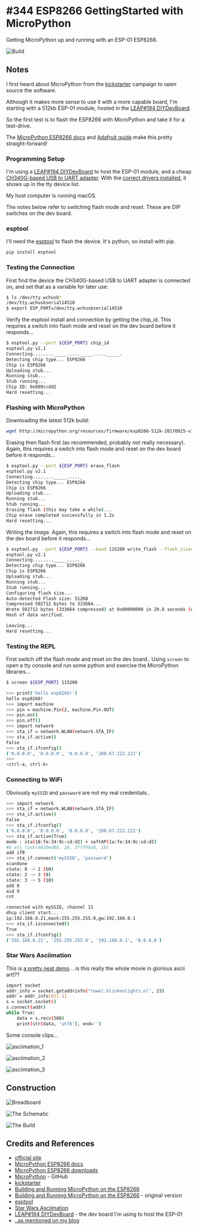 # #344 ESP8266 GettingStarted with MicroPython

Getting MicroPython up and running with an ESP-01 ESP8266.

![Build](./assets/GettingStarted_build.jpg?raw=true)

## Notes

I first heard about MicroPython from the [kickstarter](http://www.kickstarter.com/projects/214379695/micro-python-python-for-microcontrollers)
campaign to open source the software.

Although it makes more sense to use it with a more capable board, I'm starting with a 512kb ESP-01 module,
hosted in the [LEAP#194 DIYDevBoard](../../DIYDevBoard).

So the first test is to flash the ESP8266 with MicroPython and take it for a test-drive.

The
[MicroPython ESP8266 docs](http://docs.micropython.org/en/latest/esp8266/) and
[Adafruit guide](https://learn.adafruit.com/micropython-basics-how-to-load-micropython-on-a-board)
make this pretty straight-forward!

### Programming Setup

I'm using a [LEAP#194 DIYDevBoard](../../DIYDevBoard/) to host the ESP-01 module,
and a cheap [CH340G-based USB to UART adapter](https://www.aliexpress.com/item/CH340-module-USB-to-TTL-CH340G-upgrade-download-a-small-wire-brush-plate-STC-microcontroller-board/32354359382.html).
With the
[correct drivers installed](../../../notebook/arduino.md#arduinos-using-the-ch340g-serial-chip),
it shows up in the tty device list.

My host computer is running macOS.

The notes below refer to switching flash mode and reset. These are DIP switches on the dev board.

### esptool

I'll need the [esptool](https://github.com/themadinventor/esptool) to flash the device.
It's python, so install with pip.

```sh
pip install esptool
```

### Testing the Connection

First find the device the CH340G-based USB to UART adapter is connected on, and set that as a variable for later use:

```sh
$ ls /dev/tty.wchusb*
/dev/tty.wchusbserial14510
$ export ESP_PORT=/dev/tty.wchusbserial14510
```

Verify the esptool install and connection by getting the chip_id.
This requires a switch into flash mode and reset on the dev board before it responds...

```sh
$ esptool.py --port ${ESP_PORT} chip_id
esptool.py v2.1
Connecting........_____....._____....._____.
Detecting chip type... ESP8266
Chip is ESP8266
Uploading stub...
Running stub...
Stub running...
Chip ID: 0x009ccdd2
Hard resetting...
```

### Flashing with MicroPython

Downloading the latest 512k build:

```sh
wget http://micropython.org/resources/firmware/esp8266-512k-20170925-v1.9.2-120-gf0082630.bin
```

Erasing then flash first (as recommended, probably not really necessary).
Again, this requires a switch into flash mode and reset on the dev board before it responds...

```sh
$ esptool.py --port ${ESP_PORT} erase_flash
esptool.py v2.1
Connecting........_____....._
Detecting chip type... ESP8266
Chip is ESP8266
Uploading stub...
Running stub...
Stub running...
Erasing flash (this may take a while)...
Chip erase completed successfully in 1.2s
Hard resetting...
```

Writing the image.
Again, this requires a switch into flash mode and reset on the dev board before it responds...

```sh
$ esptool.py --port ${ESP_PORT} --baud 115200 write_flash --flash_size=detect 0 esp8266-512k-20170925-v1.9.2-120-gf0082630.bin
esptool.py v2.1
Connecting........_____....._
Detecting chip type... ESP8266
Chip is ESP8266
Uploading stub...
Running stub...
Stub running...
Configuring flash size...
Auto-detected Flash size: 512KB
Compressed 502712 bytes to 333664...
Wrote 502712 bytes (333664 compressed) at 0x00000000 in 29.8 seconds (effective 134.8 kbit/s)...
Hash of data verified.

Leaving...
Hard resetting...
```

### Testing the REPL

First switch off the flash mode and reset on the dev board..
Using `screen` to open a tty console and run some python and exercise the MicroPython libraries...

```sh
$ screen ${ESP_PORT} 115200

>>> print('hello esp8266!')
hello esp8266!
>>> import machine
>>> pin = machine.Pin(2, machine.Pin.OUT)
>>> pin.on()
>>> pin.off()
>>> import network
>>> sta_if = network.WLAN(network.STA_IF)
>>> sta_if.active()
False
>>> sta_if.ifconfig()
('0.0.0.0', '0.0.0.0', '0.0.0.0', '208.67.222.222')
>>>
<ctrl-a, ctrl-k>
```

### Connecting to WiFi

Obviously `mySSID` and `password` are not my real credentials..

```sh
>>> import network
>>> sta_if = network.WLAN(network.STA_IF)
>>> sta_if.active()
False
>>> sta_if.ifconfig()
('0.0.0.0', '0.0.0.0', '0.0.0.0', '208.67.222.222')
>>> sta_if.active(True)
mode : sta(18:fe:34:9c:cd:d2) + softAP(1a:fe:34:9c:cd:d2)
#6 ets_task(4020ed88, 28, 3fff99a8, 10)
add if0
>>> sta_if.connect('mySSID', 'password')
scandone
state: 0 -> 2 (b0)
state: 2 -> 3 (0)
state: 3 -> 5 (10)
add 0
aid 9
cnt

connected with mySSID, channel 11
dhcp client start...
ip:192.168.0.21,mask:255.255.255.0,gw:192.168.0.1
>>> sta_if.isconnected()
True
>>> sta_if.ifconfig()
('192.168.0.21', '255.255.255.0', '192.168.0.1', '8.8.8.8')
```

### Star Wars Asciimation

This is [a pretty neat demo](http://docs.micropython.org/en/latest/esp8266/esp8266/tutorial/network_tcp.html#star-wars-asciimation)
.. is this really the whole movie in glorious ascii art!??

```sh
import socket
addr_info = socket.getaddrinfo("towel.blinkenlights.nl", 23)
addr = addr_info[0][-1]
s = socket.socket()
s.connect(addr)
while True:
    data = s.recv(500)
    print(str(data, 'utf8'), end='')
```

Some console clips...

![asciimation_1](./assets/asciimation_1.png?raw=true)

![asciimation_2](./assets/asciimation_2.png?raw=true)

![asciimation_3](./assets/asciimation_3.png?raw=true)

## Construction

![Breadboard](./assets/GettingStarted_bb.jpg?raw=true)

![The Schematic](./assets/GettingStarted_schematic.jpg?raw=true)

![The Build](./assets/GettingStarted_build.jpg?raw=true)

## Credits and References

* [official site](http://www.micropython.org/)
* [MicroPython ESP8266 docs](http://docs.micropython.org/en/latest/esp8266/)
* [MicroPython ESP8266 downloads](http://micropython.org/download#esp8266)
* [MicroPython](https://github.com/micropython/micropython) - GitHub
* [kickstarter](http://www.kickstarter.com/projects/214379695/micro-python-python-for-microcontrollers)
* [Building and Running MicroPython on the ESP8266](https://learn.adafruit.com/micropython-basics-how-to-load-micropython-on-a-board)
* [Building and Running MicroPython on the ESP8266](https://learn.adafruit.com/building-and-running-micropython-on-the-esp8266?view=all) - original version
* [esptool](https://github.com/themadinventor/esptool)
* [Star Wars Asciimation](http://docs.micropython.org/en/latest/esp8266/esp8266/tutorial/network_tcp.html#star-wars-asciimation)
* [LEAP#194 DIYDevBoard](../../DIYDevBoard/) - the dev board I'm using to host the ESP-01
* [..as mentioned on my blog](https://blog.tardate.com/2017/09/leap344-micropython-on-the-esp8266.html)
